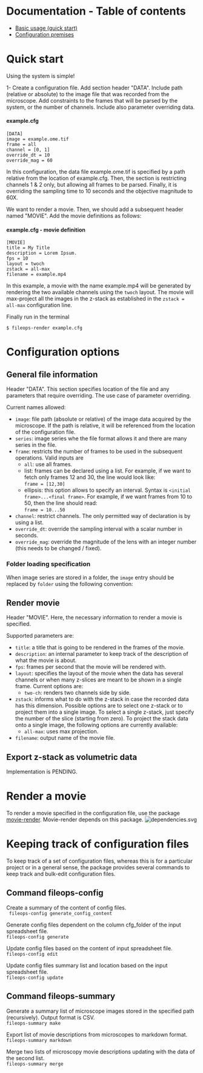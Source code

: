 # Documentation - Table of contents
* [Basic usage (quick start)](#quick-start)
* [Configuration premises](#configuration-options)


# Quick start
Using the system is simple!

1- Create a configuration file. 
Add section header "DATA".
Include path (relative or absolute) to the image file that was recorded from the microscope.
Add constraints to the frames that will be parsed by the system, or the number of channels.
Include also parameter overriding data.

#### example.cfg
```
[DATA]
image = example.ome.tif
frame = all
channel = [0, 1]
override_dt = 10
override_mag = 60
```

In this configuration, the data file example.ome.tif is specified by a path relative from the location of example.cfg.
Then, the section is restricting channels 1 & 2 only, but allowing all frames to be parsed.
Finally, it is overriding the sampling time to 10 seconds and the objective magnitude to 60X.

We want to render a movie.
Then, we should add a subsequent header named "MOVIE".
Add the movie definitions as follows:

#### example.cfg - movie definition
```
[MOVIE]
title = My Title
description = Lorem Ipsum.
fps = 10
layout = twoch
zstack = all-max
filename = example.mp4
```

In this example, a movie with the name example.mp4 will be generated by rendering the two available channels using the `twoch` layout.
The movie will max-project all the images in the z-stack as established in the `zstack = all-max` configuration line.

Finally run in the terminal
```commandline
$ fileops-render example.cfg
```

# Configuration options

## General file information
Header "DATA".
This section specifies location of the file and any parameters that require overriding.
The use case of parameter overriding.

Current names allowed:

- `image`: file path (absolute or relative) of the image data acquired by the microscope.
If the path is relative, it will be referenced from the location of the configuration file.
- `series`: image series whe the file format allows it and there are many series in the file.
- `frame`: restricts the number of frames to be used in the subsequent operations.
    Valid inputs are
  - `all`: use all frames.
  - list: frames can be declared using a list. 
  For example, if we want to fetch only frames 12 and 30, the line would look like:  
  ```frame = [12,30]```
  - ellipsis: this option allows to specify an interval.
  Syntax is `<initial frame>...<final frame>`.
  For example, if we want frames from 10 to 50, then the line should read:  
  ```frame = 10...50```
- `channel`: restrict channels. The only permitted way of declaration is by using a list.
- `override_dt`: override the sampling interval with a scalar number in seconds.
- `override_mag`: override the magnitude of the lens with an integer number (this needs to be changed / fixed).


### Folder loading specification
When image series are stored in a folder, the `image` entry should be replaced by `folder` using the following convention:


## Render movie
Header "MOVIE".
Here, the necessary information to render a movie is specified.

Supported parameters are:
- `title`: a title that is going to be rendered in the frames of the movie.
- `description`: an internal parameter to keep track of the description of what the movie is about.
- `fps`: frames per second that the movie will be rendered with.
- `layout`: specifies the layout of the movie when the data has several channels or when many z-slices are meant to be shown in a single frame.
  Current options are:
  - `two-ch`: renders two channels side by side.
- `zstack`: informs what to do with the z-stack in case the recorded data has this dimension.
  Possible options are to select one z-stack or to project them into a single image.
  To select a single z-stack, just specify the number of the slice (starting from zero).
  To project the stack data onto a single image, the following options are currently available:
  - `all-max`: uses max projection.
- `filename`: output name of the movie file.


## Export z-stack as volumetric data
Implementation is PENDING.



# Render a movie
To render a movie specified in the configuration file, use the package [movie-render](https://github.com/fabio-echegaray/movie-render).
Movie-render depends on this package.
![dependencies.svg](figs%2Fdependencies.svg)



# Keeping track of configuration files
To keep track of a set of configuration files, whereas this is for a particular project or in a general sense, the package provides several commands to keep track and bulk-edit configuration files.


## Command fileops-config

Create a summary of the content of config files.  
``` fileops-config generate_config_content```

Generate config files dependent on the column cfg_folder of the input spreadsheet file.  
```fileops-config generate```

Update config files based on the content of input spreadsheet file.  
```fileops-config edit```

Update config files summary list and location based on the input spreadsheet file.  
```fileops-config update```


## Command fileops-summary

Generate a summary list of microscope images stored in the specified path (recursively).
Output format is CSV.  
```fileops-summary make```

Export list of movie descriptions from microscopes to markdown format.  
```fileops-summary markdown```

Merge two lists of microscopy movie descriptions updating with the data of the second list.  
```fileops-summary merge```
